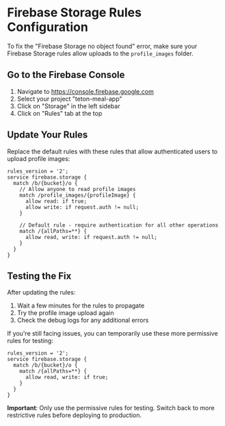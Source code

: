 # Firebase Storage Rules Configuration

To fix the "Firebase Storage no object found" error, make sure your Firebase Storage rules allow uploads to the `profile_images` folder. 

## Go to the Firebase Console

1. Navigate to https://console.firebase.google.com
2. Select your project "teton-meal-app"
3. Click on "Storage" in the left sidebar
4. Click on "Rules" tab at the top

## Update Your Rules

Replace the default rules with these rules that allow authenticated users to upload profile images:

```
rules_version = '2';
service firebase.storage {
  match /b/{bucket}/o {
    // Allow anyone to read profile images
    match /profile_images/{profileImage} {
      allow read: if true;
      allow write: if request.auth != null;
    }
    
    // Default rule - require authentication for all other operations
    match /{allPaths=**} {
      allow read, write: if request.auth != null;
    }
  }
}
```

## Testing the Fix

After updating the rules:
1. Wait a few minutes for the rules to propagate
2. Try the profile image upload again
3. Check the debug logs for any additional errors

If you're still facing issues, you can temporarily use these more permissive rules for testing:

```
rules_version = '2';
service firebase.storage {
  match /b/{bucket}/o {
    match /{allPaths=**} {
      allow read, write: if true;
    }
  }
}
```

**Important**: Only use the permissive rules for testing. Switch back to more restrictive rules before deploying to production.
